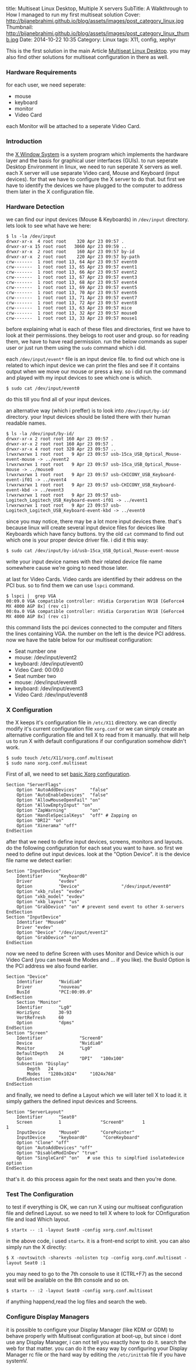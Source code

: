 title: Multiseat Linux Desktop, Multiple X servers
SubTitle: A Walkthrough to How I managed to run my first multiseat solution
Cover: http://bijanebrahimi.github.io/blog/assets/images/post_category_linux.jpg
Thumbnail: http://bijanebrahimi.github.io/blog/assets/images/post_category_linux_thumb.jpg
Date: 2014-10-22 10:35
Category: Linux
tags: X11, config, xephyr

This is the first solution in the main Article [Multiseat Linux Desktop]({filename}/multiseat-linux-desktop.md). you may also find other solutions for multiseat configuration in there as well.

### Hardware Requirements

for each user, we need seperate:

* mouse
* keyboard
* monitor
* Video Card

each Monitor will be attached to a seperate Video Card.

### Introduction

the [X Window System](https://en.wikipedia.org/wiki/X_Window_System) is a system program which implements the hardware layer and the basis for graphical user interfaces (GUIs). to run seperate Desktop Environment in linux, we need to run seperate X servers as well. each X server will use separate Video card, Mouse and Keyboard (input devices). for that we have to configure the X server to do that. but first we have to identify the devices we have plugged to the computer to address them later in the X configuration file.
<!-- BREAK -->
### Hardware Detection

we can find our input devices (Mouse & Keyboards) in `/dev/input` directory. lets look to see what have we here:

	$ ls -la /dev/input
	drwxr-xr-x  4 root root    320 Apr 23 09:57 .
	drwxr-xr-x 15 root root   3060 Apr 23 09:59 ..
	drwxr-xr-x  2 root root    160 Apr 23 09:57 by-id
	drwxr-xr-x  2 root root    220 Apr 23 09:57 by-path
	crw-------  1 root root 13, 64 Apr 23 09:57 event0
	crw-------  1 root root 13, 65 Apr 23 09:57 event1
	crw-------  1 root root 13, 66 Apr 23 09:57 event2
	crw-------  1 root root 13, 67 Apr 23 09:57 event3
	crw-------  1 root root 13, 68 Apr 23 09:57 event4
	crw-------  1 root root 13, 69 Apr 23 09:57 event5
	crw-------  1 root root 13, 70 Apr 23 09:57 event6
	crw-------  1 root root 13, 71 Apr 23 09:57 event7
	crw-------  1 root root 13, 72 Apr 23 09:57 event8
	crw-------  1 root root 13, 63 Apr 23 09:57 mice
	crw-------  1 root root 13, 32 Apr 23 09:57 mouse0
	crw-------  1 root root 13, 33 Apr 23 09:57 mouse1

before explaining what is each of these files and directories, first we have to look at their permissions. they belogs to root user and group. so for reading them, we have to have read permission. run the below commands as super user or just run them using the `sudo` command which i did.

each `/dev/input/event*` file is an input device file. to find out which one is related to which input device we can print the files and see if it contains output when we move our mouse or press a key. so i did run the command and played with my input devices to see which one is which.

	$ sudo cat /dev/input/event0

do this till you find all of your input devices.

an alternative way (which i preffer) is to look into `/dev/input/by-id/` directory. your Input devices should be listed there with their human readable names.

	$ ls -la /dev/input/by-id/
	drwxr-xr-x 2 root root 160 Apr 23 09:57 .
	drwxr-xr-x 2 root root 160 Apr 23 09:57 .
	drwxr-xr-x 4 root root 320 Apr 23 09:57 ..
	lrwxrwxrwx 1 root root   9 Apr 23 09:57 usb-15ca_USB_Optical_Mouse-event-mouse -> ../event2
	lrwxrwxrwx 1 root root   9 Apr 23 09:57 usb-15ca_USB_Optical_Mouse-mouse -> ../mouse0
	lrwxrwxrwx 1 root root   9 Apr 23 09:57 usb-CHICONY_USB_Keyboard-event-if01 -> ../event4
	lrwxrwxrwx 1 root root   9 Apr 23 09:57 usb-CHICONY_USB_Keyboard-event-kbd -> ../event3
	lrwxrwxrwx 1 root root   9 Apr 23 09:57 usb-Logitech_Logitech_USB_Keyboard-event-if01 -> ../event1
	lrwxrwxrwx 1 root root   9 Apr 23 09:57 usb-Logitech_Logitech_USB_Keyboard-event-kbd -> ../event0

since you may notice, there may be a lot more input devices there. that's because linux will create several input device files for devices like Keyboards which have fancy buttons. try the old `cat` command to find out which one is your proper device driver file. i did it this way:

	$ sudo cat /dev/input/by-id/usb-15ca_USB_Optical_Mouse-event-mouse

write your input device names with their related device file name somewhere cause we're going to need those later.

at last for Video Cards. Video cards are identified by their address on the PCI bus. so to find them we can use `lspci` command.

	$ lspci |  grep VGA
	00:09.0 VGA compatible controller: nVidia Corporation NV18 [GeForce4 MX 4000 AGP 8x] (rev c1)
	00:0a.0 VGA compatible controller: nVidia Corporation NV18 [GeForce4 MX 4000 AGP 8x] (rev c1)

this command lists the pci devices connected to the computer and filters the lines containing VGA. the number on the left is the device PCI address. now we have the table below for our multiseat configuration:

* Seat number one
 * mouse: /dev/input/event2
 * keyboard: /dev/input/event0
 * Video Card: 00:09.0
* Seat number two
 * mouse: /dev/input/event8
 * keyboard: /dev/input/event3
 * Video Card: /dev/input/event8

### X Configuration

the X keeps it's configuration file in `/etc/X11` directory. we can directly modify it's current configuration file `xorg.conf` or we can simply create an alternative configuration file and tell X to read from it manually. that will help us to run X with default configurations if our configuration somehow didn't work.

	$ sudo touch /etc/X11/xorg.conf.multiseat
	$ sudo nano xorg.conf.multiseat

First of all, we need to set [basic Xorg configuration](https://wiki.archlinux.org/index.php/Xorg_multiseat#The_basics).

	Section "ServerFlags"
		Option "AutoAddDevices"     "false"
		Option "AutoEnableDevices"  "false"
		Option "AllowMouseOpenFail" "on"
		Option "AllowEmptyInput" "on"
		Option "ZapWarning"         "on"
		Option "HandleSpecialKeys"  "off" # Zapping on
		Option "DRI2" "on"
		Option "Xinerama" "off"
	EndSection

after that we need to define input devices, screens, monitors and layouts. do the following configuration for each seat you want to have. so first we need to define out input devices. look at the "Option Device". it is the device file name we detect earlier:

	Section "InputDevice"
		Identifier      "Keyboard0"
		Driver          "evdev"
		Option          "Device"                "/dev/input/event0"
		Option "xkb_rules" "evdev"
		Option "xkb_model" "evdev"
		Option "xkb_layout" "us"
		Option "GrabDevice" "on" # prevent send event to other X-servers
	EndSection
	Section "InputDevice"
		Identifier "Mouse0"
		Driver "evdev"
		Option "Device" "/dev/input/event2"
		Option "GrabDevice" "on"
	EndSection

now we need to define Screen with uses Monitor and Device which is our Video Card (you can tweak the Modes and ... if you like). the BusId Option is the PCI address we also found earlier.

	Section "Device"
		Identifier      "Nvidia0"
		Driver          "nouveau"
		BusId           "PCI:00:09.0"
	EndSection
		Section "Monitor"
		Identifier      "Lg0"
		HorizSync       30-93
		VertRefresh     60
		Option          "dpms"
	EndSection
	Section "Screen"
		Identifier              "Screen0"
		Device                  "Nvidia0"
		Monitor                 "Lg0"
		DefaultDepth    24
		Option                  "DPI"   "100x100"
		Subsection "Display"
			Depth   24
			Modes   "1280x1024"     "1024x768"
		EndSubsection
	EndSection

and finally, we need to define a Layout which we will later tell X to load it. it simply gathers the defined input devices and Screens.

	Section "ServerLayout"
		Identifier      "Seat0"
		Screen          1               "Screen0"       1                   1
		InputDevice     "Mouse0"        "CorePointer"
		InputDevice     "keyboard0"      "CoreKeyboard"
		Option "Clone" "off"
		Option "AutoAddDevices" "off"
		Option "DisableModInDev" "true"
		Option "SingleCard" "on"   # use this to simplfied isolatedevice option
	EndSection

that's it. do this process again for the next seats and then you're done.

### Test The Configuration

to test if everything is OK, we can run X using our multiseat configuration file and defined Layout. so we need to tell X where to look for COnfiguration file and load Which layout.

	$ startx -- :1 -layout Seat0 -config xorg.conf.multiseat

in the above code, i used `startx`. it is a front-end script to xinit. you can also simply run the X directly:

	$ X -novtswitch -sharevts -nolisten tcp -config xorg.conf.multiseat -layout Seat0 :1

you may need to go to the 7th console to use it (CTRL+F7) as the second seat will be available on the 8th console and so on.

	$ startx -- :2 -layout Seat0 -config xorg.conf.multiseat

if anything happend,read the log files and search the web.

### Configure Display Managers

it is possible to configure your Display Manager (like KDM or GDM) to behave properly with Multiseat configuration at boot-up, but since i dont use any Display Manager, i can not tell you exactly how to do it. search the web for that matter. you can do it the easy way by configuring your Display Manager rc file or the hard way by editing the `/etc/inittab` file if you have systemV.
